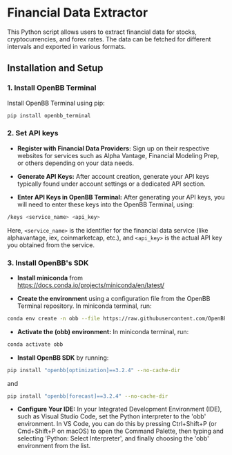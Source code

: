 # Financial Data Extractor

This Python script allows users to extract financial data for stocks, cryptocurrencies, and forex rates. The data can be fetched for different intervals and exported in various formats.

## Installation and Setup

### 1. Install OpenBB Terminal

Install OpenBB Terminal using pip:

```bash
pip install openbb_terminal
```

### 2. Set API keys

- **Register with Financial Data Providers:** Sign up on their respective websites for services such as Alpha Vantage, Financial Modeling Prep, or others depending on your data needs.

- **Generate API Keys:** After account creation, generate your API keys typically found under account settings or a dedicated API section.

- **Enter API Keys in OpenBB Terminal:** After generating your API keys, you will need to enter these keys into the OpenBB Terminal, using:

```bash
/keys <service_name> <api_key>
```
Here, `<service_name>` is the identifier for the financial data service (like alphavantage, iex, coinmarketcap, etc.), and `<api_key>` is the actual API key you obtained from the service.

### 3. Install OpenBB's SDK

- **Install miniconda** from https://docs.conda.io/projects/miniconda/en/latest/

- **Create the environment** using a configuration file from the OpenBB Terminal repository. In miniconda terminal, run:

```bash
conda env create -n obb --file https://raw.githubusercontent.com/OpenBB-finance/OpenBBTerminal/main/build/conda/conda-3-9-env.yaml
```

- **Activate the (obb) environment:** In miniconda terminal, run:

```bash
conda activate obb
```

- **Install OpenBB SDK** by running:
```bash
pip install "openbb[optimization]==3.2.4" --no-cache-dir
```
and
```bash
pip install "openbb[forecast]==3.2.4" --no-cache-dir
```

- **Configure Your IDE:** In your Integrated Development Environment (IDE), such as Visual Studio Code, set the Python interpreter to the 'obb' environment. In VS Code, you can do this by pressing Ctrl+Shift+P (or Cmd+Shift+P on macOS) to open the Command Palette, then typing and selecting 'Python: Select Interpreter', and finally choosing the 'obb' environment from the list.

